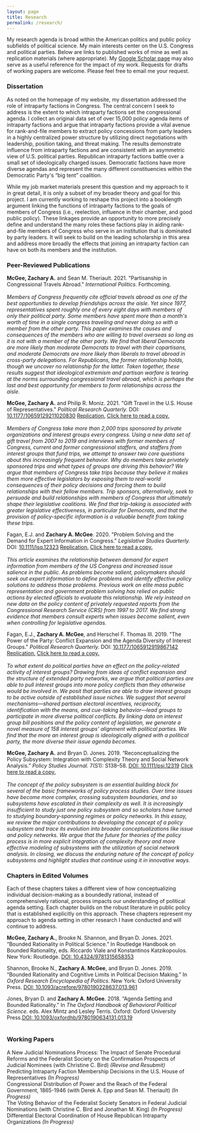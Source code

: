 ```yaml
---
layout: page
title: Research
permalink: /research/
---
```

My research agenda is broad within the American politics and public policy subfields of political science. My main interests center on the U.S. Congress and political parties. Below are links to published works of mine as well as replication materials (where appropriate). My [Google Scholar page](https://scholar.google.com/citations?user=wlRQLtwAAAAJ&hl=en) may also serve as a useful reference for the impact of my work. Requests for drafts of working papers are welcome. Please feel free to email me your request.

### Dissertation <br>
As noted on the homepage of my website, my dissertation addressed the role of intraparty factions in Congress. The central concern I seek to address is the extent to which intraparty factions set the congressional agenda. I collect an original data set of over 15,000 policy agenda items of intraparty factions and argue that intraparty factions provide a vital avenue for rank-and-file members to extract policy concessions from party leaders in a highly centralized power structure by utilizing direct negotiations with leadership, position taking, and threat making. The results demonstrate influence from intraparty factions and are consistent with an asymmetric view of U.S. political parties. Republican intraparty factions battle over a small set of ideologically charged issues. Democratic factions have more diverse agendas and represent the many different constituencies within the Democratic Party's “big tent” coalition.

While my job market materials present this question and my approach to it in great detail, it is only a subset of my broader theory and goal for this project. I am currently working to reshape this project into a booklength argument linking the functions of intraparty factions to the goals of members of Congress (i.e., reelection, influence in their chamber, and good public policy). These linkages provide an opportunity to more precisely define and understand the many roles these factions play in aiding rank-and-file members of Congress who serve in an institution that is dominated by party leaders. It will seek to build on the leading scholarship in this area and address more broadly the effects that joining an intraparty faction can have on both its members and the institution.

### Peer-Reviewed Publications <br>
**McGee, Zachary A.** and Sean M. Theriault. 2021. "Partisanship in Congressional Travels Abroad." *International Politics.* Forthcoming. <br><br>
*Members of Congress frequently cite official travels abroad as one of the best opportunities to develop friendships across the aisle. Yet since 1977, representatives spent roughly one of every eight days with members of only their political party. Some members have spent more than a month's worth of time in a single congress traveling and never doing so with a member from the other party. This paper examines the causes and consequences of the members who are willing to travel overseas so long as it is not with a member of the other party. We find that liberal Democrats are more likely than moderate Democrats to travel with their copartisans, and moderate Democrats are more likely than liberals to travel abroad in cross-party delegations. For Republicans, the former relationship holds, though we uncover no relationship for the latter. Taken together, these results suggest that ideological extremism and partisan warfare is tearing at the norms surrounding congressional travel abroad, which is perhaps the last and best opportunity for members to form relationships across the aisle.*<br>

**McGee, Zachary A.** and Philip R. Moniz. 2021. "Gift Travel in the U.S. House of Representatives." *Political Research Quarterly.* DOI: [10.1177/10659129211020830](https://journals.sagepub.com/doi/full/10.1177/10659129211020830) [Replication.](https://dataverse.harvard.edu/dataset.xhtml?persistentId=doi:10.7910/DVN/TM8V2K) [Click here to read a copy.](/publications/McGee_Moniz_2021_PRQ.pdf) <br><br>
*Members of Congress take more than 2,000 trips sponsored by private organizations and interest groups every congress. Using a new data set of gift travel from 2007 to 2019 and interviews with former members of Congress, current and former congressional staffers, and staffers from interest groups that fund trips, we attempt to answer two core questions about this increasingly frequent behavior. Why do members take privately sponsored trips and what types of groups are driving this behavior? We argue that members of Congress take trips because they believe it makes them more effective legislators by exposing them to real-world consequences of their policy decisions and forcing them to build relationships with their fellow members. Trip sponsors, alternatively, seek to persuade and build relationships with members of Congress that ultimately shape their legislative coalitions. We find that trip-taking is associated with greater legislative effectiveness, in particular for Democrats, and that the provision of policy-specific information is a valuable benefit from taking these trips.*<br>

Fagan, E.J. and **Zachary A. McGee**. 2020. "Problem Solving and the Demand for Expert Information in Congress." *Legislative Studies Quarterly.* DOI: [10.1111/lsq.12323](https://onlinelibrary.wiley.com/doi/10.1111/lsq.12323) [Replication.](https://dataverse.harvard.edu/dataset.xhtml?persistentId=doi:10.7910/DVN/PAWMSP) [Click here to read a copy.](/publications/Fagan_McGee_2020_LSQ.pdf) <br><br>
*This article examines the relationship between demand for expert information from members of the US Congress and increased issue salience in the public. As problems become salient, policymakers should seek out expert information to define problems and identify effective policy solutions to address those problems. Previous work on elite mass public representation and government problem solving has relied on public actions by elected officials to evaluate this relationship. We rely instead on new data on the policy content of privately requested reports from the Congressional Research Service (CRS) from 1997 to 2017. We find strong evidence that members consult experts when issues become salient, even when controlling for legislative agendas.*<br>

Fagan, E.J., **Zachary A. McGee**, and Herschel F. Thomas III. 2019. "The Power of the Party: Conflict Expansion and the Agenda Diversity of Interest Groups." *Political Research Quarterly.* DOI: [10.1177/1065912919867142](https://journals.sagepub.com/doi/full/10.1177/1065912919867142) [Replication.](/replication/fagan_mcgee_thomas_prq19.zip) [Click here to read a copy.](/publications/FMT_2019_PRQ.pdf) <br><br>
*To what extent do political parties have an effect on the policy-related activity of interest groups? Drawing from ideas of conflict expansion and the structure of extended party networks, we argue that political parties are able to pull interest groups into more policy conflicts than they otherwise would be involved in. We posit that parties are able to draw interest groups to be active outside of established issue niches. We suggest that several mechanisms—shared partisan electoral incentives, reciprocity, identification with the means, and cue-taking behavior—lead groups to participate in more diverse political conflicts. By linking data on interest group bill positions and the policy content of legislation, we generate a novel measure of 158 interest groups’ alignment with political parties. We find that the more an interest group is ideologically aligned with a political party, the more diverse their issue agenda becomes.*<br>

**McGee, Zachary A.** and Bryan D. Jones. 2019. “Reconceptualizing the Policy Subsystem: Integration with Complexity Theory and Social Network Analysis.” *Policy Studies Journal.* 7(S1): S138–58. [DOI: 10.1111/psj.12319](https://onlinelibrary.wiley.com/doi/full/10.1111/psj.12319) [Click here to read a copy.](/publications/McGee_Jones_2019_PSJ.pdf) <br><br>
*The concept of the policy subsystem is an essential building block for several of the basic frameworks of policy process studies. Over time issues have become more complex, crossing subsystem boundaries, and so subsystems have escalated in their complexity as well. It is increasingly insufficient to study just one policy subsystem and so scholars have turned to studying boundary‐spanning regimes or policy networks. In this essay, we review the major contributions to developing the concept of a policy subsystem and trace its evolution into broader conceptualizations like issue and policy networks. We argue that the future for theories of the policy process is in more explicit integration of complexity theory and more effective modeling of subsystems with the utilization of social network analysis. In closing, we discuss the enduring nature of the concept of policy subsystems and highlight studies that continue using it in innovative ways.*

### Chapters in Edited Volumes <br>
Each of these chapters takes a different view of how conceptualizing individual decision-making as a boundedly rational, instead of comprehensively rational, process impacts our understanding of political agenda setting. Each chapter builds on the robust literature in public policy that is established explicitly on this approach. These chapters represent my approach to agenda setting in other research I have conducted and will continue to address.<br>

**McGee, Zachary  A.**, Brooke N. Shannon, and Bryan D. Jones. 2021. “Bounded Rationality in Political Science.” In Routledge Handbook on Bounded Rationality, eds. Riccardo Viale and Konstantinos Katzikopoulos. New York: Routledge. [DOI: 10.4324/9781315658353](https://www.taylorfrancis.com/books/edit/10.4324/9781315658353/routledge-handbook-bounded-rationality-riccardo-viale)<br>

Shannon, Brooke N., **Zachary  A.  McGee**, and Bryan D. Jones. 2019. “Bounded Rationality and Cognitive Limits in Political Decision Making.” In *Oxford Research Encyclopedia of Politics*. New York: Oxford University Press. [DOI: 10.1093/acrefore/9780190228637.013.961](https://oxfordre.com/politics/view/10.1093/acrefore/9780190228637.001.0001/acrefore-9780190228637-e-961)<br>

Jones, Bryan D. and **Zachary A. McGee**. 2018. “Agenda Setting and Bounded Rationality.” In *The Oxford Handbook of Behavioral Political Science.* eds. Alex Mintz and Lesley Terris. Oxford: Oxford University Press.[DOI: 10.1093/oxfordhb/9780190634131.013.19](http://www.oxfordhandbooks.com/view/10.1093/oxfordhb/9780190634131.001.0001/oxfordhb-9780190634131-e-19)<br><br>

### Working Papers <br>
A New Judicial Nominations Process: The Impact of Senate Procedural Reforms and the Federalist Society on the Confirmation Prospects of Judicial Nominees (with Christine C. Bird) *(Revise and Resubmit)*<br>
Predicting Intraparty Faction Membership Decisions in the U.S. House of Representatives *(In Progress)*<br>
Congressional Distribution of Power and the Reach of the Federal Government, 1865-1946 (with Derek A. Epp and Sean M. Theriault) *(In Progress)*<br>
The Voting Behavior of the Federalist Society Senators in Federal Judicial Nominations (with Christine C. Bird and Jonathan M. King) *(In Progress)*<br>
Differential Electoral Coordination of House Republican Intraparty Organizations *(In Progress)*
